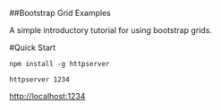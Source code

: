 ##Bootstrap Grid Examples

A simple introductory tutorial for using bootstrap grids.


#Quick Start

```
npm install -g httpserver

httpserver 1234

```

[http://localhost:1234](http://localhost:1234)
